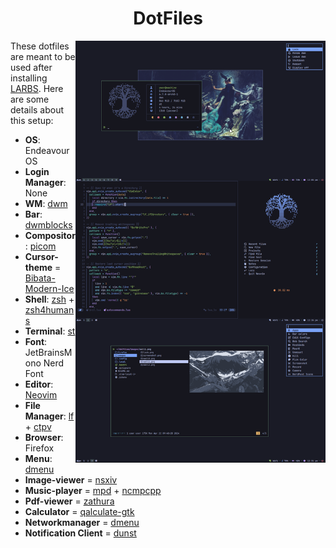 <h1 align="center"> DotFiles</h1>

<img src="./images/screenshot.png" alt="screenshot" align="right" width="400px">

These dotfiles are meant to be used after installing [LARBS](https://github.com/LukeSmithxyz/LARBS).
Here are some details about this setup:

- **OS**: EndeavourOS
- **Login Manager**: None
- **WM**: [dwm](https://github.com/mintycube/dotfiles/tree/main/.config/suckless/dwm)
- **Bar**: [dwmblocks](https://github.com/mintycube/dotfiles/tree/main/.config/suckless/dwmblocks)
- **Compositor**: [picom](https://github.com/yshui/picom)
- **Cursor-theme** = [Bibata-Modern-Ice](https://github.com/ful1e5/Bibata_Cursor)
- **Shell**: [zsh](https://wiki.archlinux.org/index.php/Zsh) + [zsh4humans](https://github.com/romkatv/zsh4humans)
- **Terminal**: [st](https://github.com/mintycube/dotfiles/tree/main/.config/suckless/st)
- **Font**: JetBrainsMono Nerd Font
- **Editor**: [Neovim](https://github.com/mintycube/dotfiles/tree/dwm/.config/nvim)
- **File Manager**: [lf](https://github.com/gokcehan/lf) + [ctpv](https://github.com/NikitaIvanovV/ctpv)
- **Browser**: Firefox
- **Menu**: [dmenu](https://github.com/mintycube/dotfiles/tree/main/.config/suckless/dmenu)
- **Image-viewer** = [nsxiv](https://github.com/nsxiv/nsxiv)
- **Music-player** = [mpd](https://github.com/MusicPlayerDaemon/MPD) + [ncmpcpp](https://github.com/ncmpcpp/ncmpcpp)
- **Pdf-viewer** = [zathura](https://github.com/pwmt/zathura)
- **Calculator** = [qalculate-gtk](https://github.com/Qalculate/qalculate-gtk)
- **Networkmanager** = [dmenu](https://github.com/firecat53/networkmanager-dmenu)
- **Notification Client** = [dunst](https://github.com/dunst-project/dunst)
